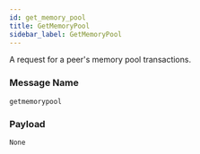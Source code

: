 ```yaml
---
id: get_memory_pool
title: GetMemoryPool
sidebar_label: GetMemoryPool
---
```


<!----------------------------------------------------------------------------->
<!-------------------- THIS MARKDOWN FILE IS AUTOGENERATED -------------------->
<!----------------------------------------------------------------------------->

A request for a peer's memory pool transactions.

### Message Name

`getmemorypool`

### Payload

`None`
